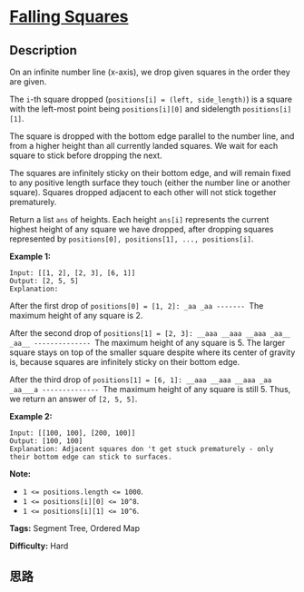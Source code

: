 # [Falling Squares][title]

## Description

On an infinite number line (x-axis), we drop given squares in the order they
are given.

The `i`-th square dropped (`positions[i] = (left, side_length)`) is a square
with the left-most point being `positions[i][0]` and sidelength
`positions[i][1]`.

The square is dropped with the bottom edge parallel to the number line, and
from a higher height than all currently landed squares. We wait for each
square to stick before dropping the next.

The squares are infinitely sticky on their bottom edge, and will remain fixed
to any positive length surface they touch (either the number line or another
square). Squares dropped adjacent to each other will not stick together
prematurely.



Return a list `ans` of heights. Each height `ans[i]` represents the current
highest height of any square we have dropped, after dropping squares
represented by `positions[0], positions[1], ..., positions[i]`.

**Example 1:**
            Input: [[1, 2], [2, 3], [6, 1]]    Output: [2, 5, 5]    Explanation:    

After the first drop of `positions[0] = [1, 2]: _aa _aa ------- `The maximum
height of any square is 2.

After the second drop of `positions[1] = [2, 3]: __aaa __aaa __aaa _aa__ _aa__
-------------- `The maximum height of any square is 5. The larger square stays
on top of the smaller square despite where its center of gravity is, because
squares are infinitely sticky on their bottom edge.

After the third drop of `positions[1] = [6, 1]: __aaa __aaa __aaa _aa _aa___a
-------------- `The maximum height of any square is still 5. Thus, we return
an answer of `[2, 5, 5]`.





**Example 2:**
            Input: [[100, 100], [200, 100]]    Output: [100, 100]    Explanation: Adjacent squares don 't get stuck prematurely - only their bottom edge can stick to surfaces.    



**Note:**

  * `1 <= positions.length <= 1000`.
  * `1 <= positions[i][0] <= 10^8`.
  * `1 <= positions[i][1] <= 10^6`.




**Tags:** Segment Tree, Ordered Map

**Difficulty:** Hard

## 思路

[title]: https://leetcode.com/problems/falling-squares

